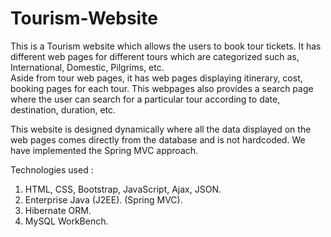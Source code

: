 # Tourism-Website


This is a Tourism website which allows the users to book tour tickets. 
It has different web pages for different tours which are categorized such as, International, Domestic, Pilgrims, etc.  
Aside from tour web pages, it has web pages displaying itinerary, cost, booking pages for each tour.
This webpages also provides a search page where the user can search for a particular tour according to date, destination, duration, etc.

This website is designed dynamically where all the data displayed on the web pages comes directly from the database and is not hardcoded.
We have implemented the Spring MVC approach.

Technologies used :

1. HTML, CSS, Bootstrap, JavaScript, Ajax, JSON.
2. Enterprise Java (J2EE). (Spring MVC).
3. Hibernate ORM.
4. MySQL WorkBench.
